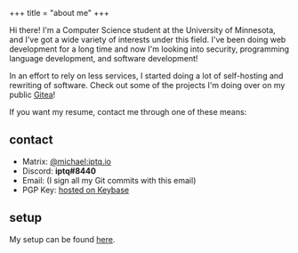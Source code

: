 +++
title = "about me"
+++

Hi there! I'm a Computer Science student at the University of Minnesota, and I've got a wide variety of interests under this field. I've been doing web development for a long time and now I'm looking into security, programming language development, and software development!

In an effort to rely on less services, I started doing a lot of self-hosting and rewriting of software. Check out some of the projects I'm doing over on my public [Gitea](https://git.iptq.io)!

If you want my resume, contact me through one of these means:

## contact
- Matrix: [@michael:iptq.io](https://matrix.to/#/@michael:iptq.io)
- Discord: **iptq#8440**
- Email: (I sign all my Git commits with this email)
- PGP Key: [hosted on Keybase](https://keybase.io/michaelz/pgp_keys.asc?fingerprint=2a323c176e16b8c25ade02d447033f6c0a02f24a)

## setup

My setup can be found [here](/pages/setup).
